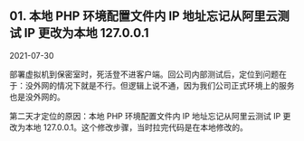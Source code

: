 ## 01. 本地 PHP 环境配置文件内 IP 地址忘记从阿里云测试 IP 更改为本地 127.0.0.1

2021-07-30

部署虚拟机到保密室时，死活登不进客户端。回公司内部测试后，定位到问题在于：没外网的情况下就是不行。但逻辑上说不通，因为我们公司正式环境上的服务也是没外网的。

第二天才定位的原因：本地 PHP 环境配置文件内 IP 地址忘记从阿里云测试 IP 更改为本地 127.0.0.1。这个修改步骤，当时拉完代码是在本地修改的。

